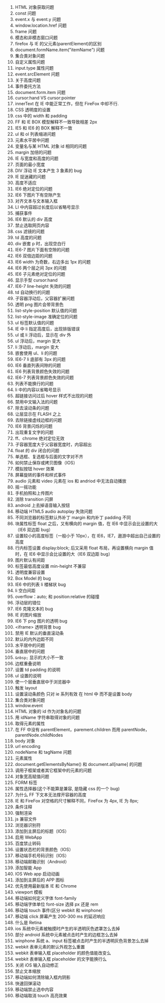 
1. HTML 对象获取问题
2. const 问题
3. event.x 与 event.y 问题
4. window.location.href 问题
5. frame 问题
6. 模态和非模态窗口问题
7. firefox 与 IE 的父元素(parentElement)的区别
8. document.formName.item("itemName") 问题
9. 集合类对象问题
10. 自定义属性问题
11. input.type 属性问题
12. event.srcElement 问题
13. 关于高度问题
14. 事件委托方法
15. document.form.item 问题
16. cursor:hand VS cursor:pointer
17. innerText 在 IE 中能正常工作，但在 FireFox 中却不行.
18. CSS 透明度的设置
19. css 中的 width 和 padding
20. FF 和 IE BOX 模型解释不一致导致相差 2px
21. IE5 和 IE6 的 BOX 解释不一致
22. ul 和 ol 列表缩进问题
23. 元素水平居中问题
24. 变量名与某 HTML 对象 id 相同的问题
25. margin 加倍的问题
26. IE 与宽度和高度的问题
27. 页面的最小宽度
28. DIV 浮动 IE 文本产生 3 象素的 bug
29. IE 捉迷藏的问题
30. 高度不适应
31. IE6 绝对定位的问题
32. IE6 下图片下有空隙产生
33. 对齐文本与文本输入框
34. LI 中内容超过长度后以省略号显示
35. 捕获事件
36. IE6 默认的 div 高度
37. 禁止选取网页内容
38. css 滤镜的问题
39. td 高度的问题
40. div 嵌套 p 时，出现空白行
41. IE6-7 图片下面有空隙的问题
42. IE6 双倍边距的问题
43. IE6 width 为奇数，右边多出 1px 的问题
44. IE6 两个层之间 3px 的问题
45. IE6 子元素绝对定位的问题
46. 显示手型 cursor:hand
47. IE6-7 line-height 失效的问题
48. td 自动换行的问题
49. 子容器浮动后，父容器扩展问题
50. 透明 png 图片会带背景色
51. list-style-position 默认值的问题
52. list-style-image 准确定位的问题
53. ul 标签默认值的问题
54. IE 中 li 指定高度后，出现排版错误
55. ul 或 li 浮动后，显示在 div 外
56. ul 浮动后，margin 变大
57. li 浮动后，margin 变大
58. 嵌套使用 ul、li 的问题
59. IE6-7 li 底部有 3px 的问题
60. IE6 垂直列表间隙的问题
61. IE6 列表背景颜色失效的问题
62. IE6-7 列表背景颜色失效的问题
63. 列表不能换行的问题
64. li 中的内容以省略号显示
65. 超链接访问过后 hover 样式不出现的问题
66. 禁用中文输入法的问题
67. 除去滚动条的问题
68. 让层显示在 FLASH 之上
69. 去除链接虚线边框的问题
70. IE6 背景闪烁的问题
71. 出现重复文字的问题
72. ff、chrome 绝对定位无效
73. 子容器宽度大于父容器宽度时，内容超出
74. float 的 div 闭合的问题
75. 单选框、复选框与后面的文字对不齐
76. 如何禁止保存或拷贝图像（IOS）
77. 模拟按钮 hover 效果
78. 屏幕旋转的事件和样式事件
79. audio 元素和 video 元素在 ios 和 andriod 中无法自动播放
80. 摇一摇功能
81. 手机拍照和上传图片
82. 消除 transition 闪屏
83. android 上去掉语音输入按钮
84. 移动端 HTML5 audio autoplay 失效问题
85. 不同浏览器的标签默认外补丁 margin 和内补丁 padding 不同
86. 块属性标签 float 之后，又有横向的 margin 值，在 IE6 中显示会比设置的大（IE6 双边距 bug）
87. 设置较小的高度标签（一般小于 10px），在 IE6，IE7，遨游中超出自己设置的高度
88. 行内标签设置 display:block; 后又采用 float 布局，再设置横向 margin 值时，在 IE6 中显示会比设置的大（IE6 双边距 bug）
89. 图片默认有间距
90. 标签最低高度设置 min-height 不兼容
91. 透明度兼容设置
92. Box Model 的 bug
93. IE6 中的列表 li 楼梯状 bug
94. li 空白间距
95. overflow：auto; 和 position:relative 的碰撞
96. 浮动层的错位
97. IE6 克隆文本的 bug
98. IE 的图片缩放
99. IE6 下 png 图片的透明 bug
100. \<iframe> 透明背景 bug
101. 禁用 IE 默认的垂直滚动条
102. 默认的内外边距不同
103. 水平居中的问题
104. 垂直居中的问题
105. `&nbsp;` 显示的大小不一致
106. 边框重叠说明
107. 设置 td padding 的说明
108. ul 设置的说明
109. 使一个层垂直居中于浏览器中
110. 触发 layout
111. 设置滚动条颜色 只对 ie 系列有效 在 html 中 而不是设置 body
112. 集合类对象问题
113. window.event
114. HTML 对象的 id 作为对象名的问题
115. 用 idName 字符串取得对象的问题
116. 取得元素的属性
117. 在 FF 中没有 parentElement，parement.children 而用 parentNode，parentNode.childNodes
118. body 对象
119. url encoding
120. nodeName 和 tagName 问题
121. 元素属性
122. document.getElementsByName() 和 document.all[name] 的问题
123. 调用子框架或者其它框架中的元素的问题
124. 对象宽高赋值问题
125. FORM 标签
126. 属性选择器(这个不能算是兼容, 是隐藏 css 的一个 bug)
127. 为什么 FF 下文本无法撑开容器的高度
128. IE 和 FireFox 对空格的尺寸解释不同，FireFox 为 4px, IE 为 8px;
129. 条件注释
130. 强制渲染
131. js 兼容文件
132. 浏览器识别符
133. 添加到主屏后的标题（IOS）
134. 启用 WebApp
135. 百度禁止转码
136. 设置状态栏的背景颜色（IOS）
137. 移动端手机号码识别（IOS）
138. 移动端邮箱识别（Android）
139. 添加智能 App
140. IOS Web app 启动动画
141. 添加到主屏后的 APP 图标
142. 优先使用最新版本 IE 和 Chrome
143. viewport 模板
144. 移动端如何定义字体 font-family
145. 移动端字体单位 font-size 选择 px 还是 rem
146. 移动端 touch 事件(区分 webkit 和 winphone)
147. 移动端 click 屏幕产生 200-300 ms 的延迟响应
148. 什么是 Retina
149. ios 系统中元素被触摸时产生的半透明灰色遮罩怎么去掉
150. 部分 android 系统中元素被点击时产生的边框怎么去掉
151. winphone 系统 a、input 标签被点击时产生的半透明灰色背景怎么去掉
152. webkit 表单元素的默认外观怎么重置
153. webkit 表单输入框 placeholder 的颜色值能改变么
154. webkit 表单输入框 placeholder 的文字能换行么
155. 关闭 iOS 输入自动修正
156. 禁止文本缩放
157. 移动端如何清除输入框内阴影
158. 快速回弹滚动
159. 移动端禁止选中内容
160. 移动端取消 touch 高亮效果